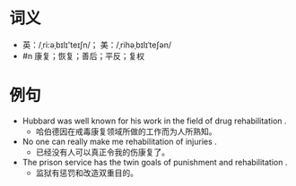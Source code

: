 # 词义
- 英：/ˌri:əˌbɪlɪ'teɪʃn/； 美：/ˌrihəˌbɪlɪˈteʃən/
- #n 康复；恢复；善后；平反；复权
# 例句
- Hubbard was well known for his work in the field of drug rehabilitation .
	- 哈伯德因在戒毒康复领域所做的工作而为人所熟知。
- No one can really make me rehabilitation of injuries .
	- 已经没有人可以真正令我的伤康复了。
- The prison service has the twin goals of punishment and rehabilitation .
	- 监狱有惩罚和改造双重目的。
